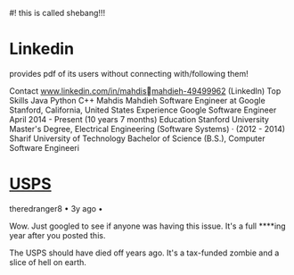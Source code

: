 #! this is called shebang!!!

# Linkedin

provides pdf of its users without connecting with/following them!

Contact
www.linkedin.com/in/mahdismahdieh-49499962 (LinkedIn)
Top Skills
Java
Python
C++
Mahdis Mahdieh
Software Engineer at Google
Stanford, California, United States
Experience
Google
Software Engineer
April 2014 - Present (10 years 7 months)
Education
Stanford University
Master's Degree, Electrical Engineering (Software Systems) · (2012 - 2014)
Sharif University of Technology
Bachelor of Science (B.S.), Computer Software Engineeri

# [USPS](https://www.reddit.com/r/usps_complaints/comments/lol5iu/missing_package_link_on_usps_site_not_working/)
 
theredranger8
•
3y ago
•

Wow. Just googled to see if anyone was having this issue. It's a full ****ing year after you posted this.

The USPS should have died off years ago. It's a tax-funded zombie and a slice of hell on earth.
